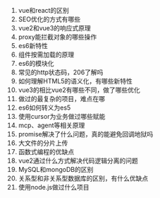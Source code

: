 1. vue和react的区别
2. SEO优化的方式有哪些
3. vue2和vue3的响应式原理
4. proxy能拦截对象的哪些操作
5. es6新特性
6. 组件按需加载的原理
7. es6的模块化
8. 常见的http状态码，206了解吗
9. 如何理解HTML5的语义化，有哪些新特性
10. vue3的相比vue2有哪些不同，做了哪些优化
11. 做过的最复杂的项目，难点在哪
12. es6如何转义为es5
13. 使用cursor为业务做过哪些赋能
14. mcp、agent等相关原理
15. promise解决了什么问题，真的能避免回调地狱吗
16. 大文件的分片上传
17. 函数式编程的优缺点
18. vue2通过什么方式解决代码逻辑分离的问题
19. MySQL和mongoDB的区别
20. 关系型和非关系型数据库的区别，有什么优缺点
21. 使用node.js做过什么项目